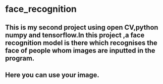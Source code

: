 # face_recognition
## This is my second project using open CV,python numpy and tensorflow.In this project ,a face recognition model is there which recognises the face of people whom images are inputted in the program.
## Here you can use your image.
